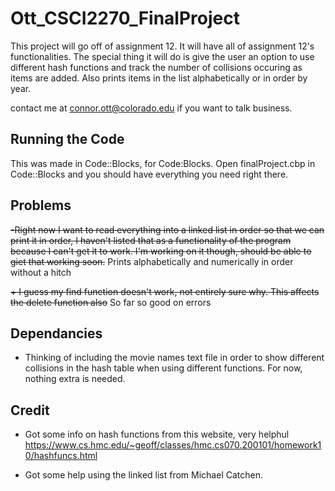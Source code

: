 # Ott_CSCI2270_FinalProject

This project will go off of assignment 12. It will have all of assignment 12's functionalities. The special thing it will do is give the user an option to use different hash functions and track the number of collisions occuring as items are added. Also prints items in the list alphabetically or in order by year.

contact me at connor.ott@colorado.edu if you want to talk business.

## Running the Code
This was made in Code::Blocks, for Code:Blocks. Open finalProject.cbp in Code::Blocks and you should have everything you need right there.

## Problems

~~-Right now I want to read everything into a linked list in order so that we can print it in order, I haven't listed that as a functionality of the program because I can't get it to work. I'm working on it though, should be able to giet that working soon.~~
Prints alphabetically and numerically in order without a hitch

~~+ I guess my find function doesn't work, not entirely sure why. This affects the delete function also~~
So far so good on errors

## Dependancies

+ Thinking of including the movie names text file in order to show different collisions in the hash table when using different functions. For now, nothing extra is needed. 

## Credit

+ Got some info on hash functions from this website, very helphul
https://www.cs.hmc.edu/~geoff/classes/hmc.cs070.200101/homework10/hashfuncs.html

+ Got some help using the linked list from Michael Catchen.
